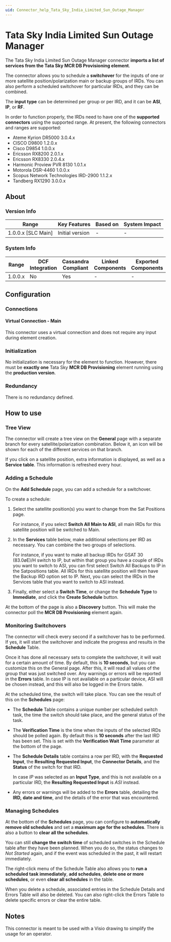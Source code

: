 ```yaml
---
uid: Connector_help_Tata_Sky_India_Limited_Sun_Outage_Manager
---
```


# Tata Sky India Limited Sun Outage Manager

The Tata Sky India Limited Sun Outage Manager connector **imports a list of services from the Tata Sky MCR DB Provisioning element**.

The connector allows you to schedule a **switchover** for the inputs of one or more satellite position/polarization main or backup groups of IRDs. You can also perform a scheduled switchover for particular IRDs, and they can be combined.

The **input type** can be determined per group or per IRD, and it can be **ASI**, **IP**, or **RF**.

In order to function properly, the IRDs need to have one of the **supported connectors** using the supported range. At present, the following connectors and ranges are supported:

- Ateme Kyrion DR5000 3.0.4.x
- CISCO D9800 1.2.0.x
- Cisco D9854 1.0.0.x
- Ericsson RX8200 2.0.1.x
- Ericsson RX8330 2.0.4.x
- Harmonic Proview PVR 8130 1.0.1.x
- Motorola DSR-4460 1.0.0.x
- Scopus Network Technologies IRD-2900 1.1.2.x
- Tandberg RX1290 3.0.0.x

## About

### Version Info

| Range                | Key Features     | Based on     | System Impact     |
|----------------------|------------------|--------------|-------------------|
| 1.0.0.x [SLC Main]   | Initial version  | -            | -                 |

### System Info

| Range     | DCF Integration     | Cassandra Compliant     | Linked Components     | Exported Components     |
|-----------|---------------------|-------------------------|-----------------------|-------------------------|
| 1.0.0.x   | No                  | Yes                     | -                     | -                       |

## Configuration

### Connections

#### Virtual Connection - Main

This connector uses a virtual connection and does not require any input during element creation.

### Initialization

No initialization is necessary for the element to function. However, there must be **exactly one** Tata Sky **MCR DB Provisioning** element running using the **production version**.

### Redundancy

There is no redundancy defined.

## How to use

### Tree View

The connector will create a tree view on the **General** page with a separate branch for every satellite/polarization combination. Below it, an icon will be shown for each of the different services on that branch.

If you click on a satellite position, extra information is displayed, as well as a **Service table**. This information is refreshed every hour.

### Adding a Schedule

On the **Add Schedule** page, you can add a schedule for a switchover.

To create a schedule:

1. Select the satellite position(s) you want to change from the Sat Positions page.

   For instance, if you select **Switch All Main to ASI**, all main IRDs for this satellite position will be switched to Main.

1. In the **Services** table below, make additional selections per IRD as necessary. You can combine the two groups of selections.

   For instance, if you want to make all backup IRDs for GSAT 30 (83.0øE)/H switch to IP, but within that group you have a couple of IRDs you want to switch to ASI, you can first select Switch All Backups to IP in the Satpositions table. All IRDs for this satellite position will then have the Backup IRD option set to IP. Next, you can select the IRDs in the Services table that you want to switch to ASI instead.

1. Finally, either select a **Switch Time**, or change the **Schedule Type** to **Immediate**, and click the **Create Schedule** button.

At the bottom of the page is also a **Discovery** button. This will make the connector poll the **MCR DB Provisioning** element again.

### Monitoring Switchovers

The connector will check every second if a switchover has to be performed. If yes, it will start the switchover and indicate the progress and results in the **Schedule** Table.

Once it has done all necessary sets to complete the switchover, it will wait for a certain amount of time. By default, this is **10 seconds**, but you can customize this on the General page. After this, it will read all values of the group that was just switched over. Any warnings or errors will be reported in the **Errors** table. In case IP is not available on a particular device, ASI will be chosen instead, and this will also be logged in the Errors table.

At the scheduled time, the switch will take place. You can see the result of this on the **Schedules** page:

- The **Schedule** Table contains a unique number per scheduled switch task, the time the switch should take place, and the general status of the task.

- The **Verification Time** is the time when the inputs of the selected IRDs should be polled again. By default this is **10 seconds** after the last IRD has been set. This is set with the **Verification Wait Time** parameter at the bottom of the page.

- The **Schedule Details** table contains a row per IRD, with the **Requested Input**, the **Resulting Requested Input**, the **Connector Details**, and the **Status** of the switch for that IRD.

  In case *IP* was selected as an **Input Type**, and this is not available on a particular IRD, the **Resulting Requested Input** is *ASI* instead.

- Any errors or warnings will be added to the **Errors** table, detailing the **IRD,** **date and time**, and the details of the error that was encountered.

### Managing Schedules

At the bottom of the **Schedules** page, you can configure to **automatically remove old schedules** and set a **maximum age for the schedules**. There is also a button to **clear all the schedules**.

You can still **change the switch time** of scheduled switches in the Schedule table after they have been planned. When you do so, the status changes to *Not Started* again, and if the event was scheduled in the past, it will restart immediately.

The right-click menu of the Schedule Table also allows you to **run a scheduled task immediately**, **add schedules**, **delete one or more schedules**, or even **clear all schedules** in the table.

When you delete a schedule, associated entries in the Schedule Details and Errors Table will also be deleted. You can also right-click the Errors Table to delete specific errors or clear the entire table.

## Notes

This connector is meant to be used with a Visio drawing to simplify the usage for an operator.
